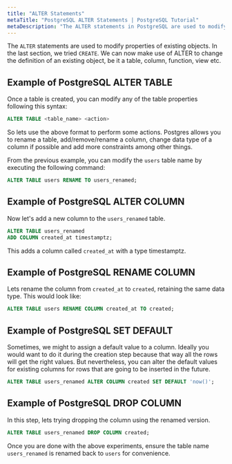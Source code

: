 ```yaml
---
title: "ALTER Statements"
metaTitle: "PostgreSQL ALTER Statements | PostgreSQL Tutorial"
metaDescription: "The ALTER statements in PostgreSQL are used to modify properties of existing objects like a table, column, function or a view."
---
```


The `ALTER` statements are used to modify properties of existing objects. In the last section, we tried `CREATE`. We can now make use of ALTER to change the definition of an existing object, be it a table, column, function, view etc.

## Example of PostgreSQL ALTER TABLE

Once a table is created, you can modify any of the table properties following this syntax:

```sql
ALTER TABLE <table_name> <action>
```

So lets use the above format to perform some actions. Postgres allows you to rename a table, add/remove/rename a column, change data type of a column if possible and add more constraints among other things.

From the previous example, you can modify the `users` table name by executing the following command:

```sql
ALTER TABLE users RENAME TO users_renamed;
```

## Example of PostgreSQL ALTER COLUMN

Now let's add a new column to the `users_renamed` table.

```sql
ALTER TABLE users_renamed 
ADD COLUMN created_at timestamptz;
```

This adds a column called `created_at` with a type timestamptz.

## Example of PostgreSQL RENAME COLUMN

Lets rename the column from `created_at` to `created`, retaining the same data type. This would look like:

```sql
ALTER TABLE users RENAME COLUMN created_at TO created;
```

## Example of PostgreSQL SET DEFAULT

Sometimes, we might to assign a default value to a column. Ideally you would want to do it during the creation step because that way all the rows will get the right values. But nevertheless, you can alter the default values for existing columns for rows that are going to be inserted in the future.

```sql
ALTER TABLE users_renamed ALTER COLUMN created SET DEFAULT 'now()';
```

## Example of PostgreSQL DROP COLUMN

In this step, lets trying dropping the column using the renamed version.

```sql
ALTER TABLE users_renamed DROP COLUMN created;
```

Once you are done with the above experiments, ensure the table name `users_renamed` is renamed back to `users` for convenience.
